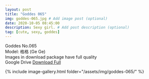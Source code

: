 ```yaml
---
layout: post
title: "Goddes 065"
img: goddes-065.jpg # Add image post (optional)
date: 2020-10-05 08:45:00
description: Sexy girl. # Add post description (optional)
tag: [cute, sexy, goddes]
---
```

Goddes No.065  
Model: 格格 (Ge Ge)                               
Images in download package have full quality                    
Google Drive [Download Full](http://gestyy.com/ee4ycT)

{% include image-gallery.html folder="/assets/img/goddes-065/" %}
